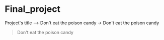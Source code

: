 # Final_project

Project's title
 --> Don't eat the poison candy
 -> Don't eat the poison candy
 > Don't eat the poison candy
